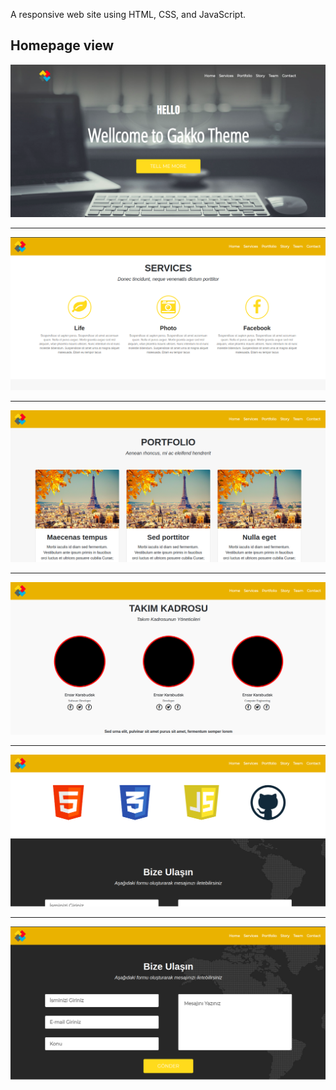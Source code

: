 A responsive web site using HTML, CSS, and JavaScript.

## Homepage view

![alt text](https://raw.githubusercontent.com/EnsarKarabudak/Responsive-Theme/master/images/Screenshot1.png)

- - - -

![alt text](https://raw.githubusercontent.com/EnsarKarabudak/Responsive-Theme/master/images/Screenshot2.png)

- - - -

![alt text](https://raw.githubusercontent.com/EnsarKarabudak/Responsive-Theme/master/images/Screenshot3.png)

- - - -

![alt text](https://raw.githubusercontent.com/EnsarKarabudak/Responsive-Theme/master/images/Screenshot4.png)

- - - -

![alt text](https://raw.githubusercontent.com/EnsarKarabudak/Responsive-Theme/master/images/Screenshot5.png)

- - - -

![alt text](https://raw.githubusercontent.com/EnsarKarabudak/Responsive-Theme/master/images/Screenshot6.png)
